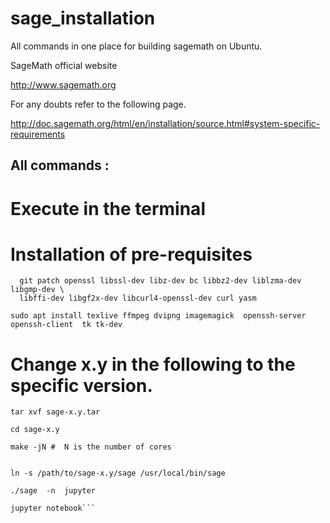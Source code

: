 # sage_installation
All commands  in one place for building sagemath on Ubuntu.  


SageMath official website

http://www.sagemath.org

For any  doubts  refer to the following  page.

http://doc.sagemath.org/html/en/installation/source.html#system-specific-requirements


All commands  :
-----

#  Execute in the terminal

# Installation of pre-requisites

```sudo apt-get install binutils pixz gcc g++ gfortran make m4 perl tar \
  git patch openssl libssl-dev libz-dev bc libbz2-dev liblzma-dev libgmp-dev \
  libffi-dev libgf2x-dev libcurl4-openssl-dev curl yasm
```

```sudo apt install texlive ffmpeg dvipng imagemagick  openssh-server openssh-client  tk tk-dev```

#  Change x.y in the following to the specific version.

```tar xvf sage-x.y.tar```

```cd sage-x.y```

```make -jN #  N is the number of cores```

```./sage -i pyopenssl

ln -s /path/to/sage-x.y/sage /usr/local/bin/sage

./sage  -n  jupyter

jupyter notebook```
